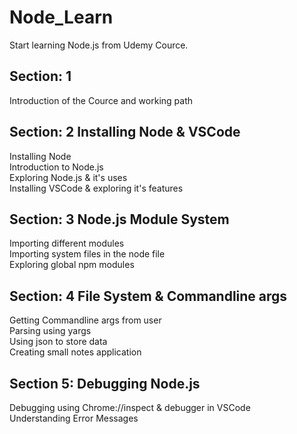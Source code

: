 # Node_Learn
Start learning Node.js from Udemy Cource.

## Section: 1
Introduction of the Cource and working path

## Section: 2 Installing Node & VSCode
Installing Node \
Introduction to Node.js\
Exploring Node.js & it's uses\
Installing VSCode & exploring it's features

## Section: 3 Node.js Module System
Importing different modules\
Importing system files in the node file\
Exploring global npm modules

## Section: 4 File System & Commandline args
Getting Commandline args from user\
Parsing using yargs\
Using json to store data\
Creating small notes application

## Section 5: Debugging Node.js
Debugging using Chrome://inspect & debugger in VSCode\
Understanding Error Messages
